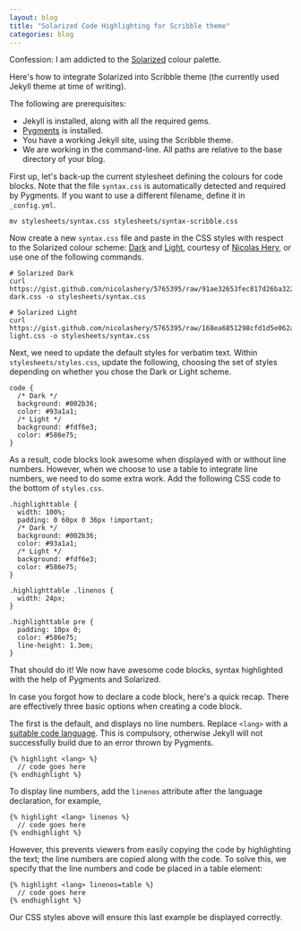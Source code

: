 ```yaml
---
layout: blog
title: "Solarized Code Highlighting for Scribble theme"
categories: blog
---
```


Confession: I am addicted to the [Solarized](http://ethanschoonover.com/solarized) colour palette.

Here's how to integrate Solarized into Scribble theme (the currently used Jekyll theme at time of writing).

The following are prerequisites:

- Jekyll is installed, along with all the required gems.
- [Pygments](http://pygments.org) is installed.
- You have a working Jekyll site, using the Scribble theme.
- We are working in the command-line. All paths are relative to the base directory of your blog.

First up, let's back-up the current stylesheet defining the colours for code blocks. Note that the file `syntax.css` is automatically detected and required by Pygments. If you want to use a different filename, define it in `_config.yml`.

<pre><code class="language-bash">mv stylesheets/syntax.css stylesheets/syntax-scribble.css
</code></pre>

Now create a new `syntax.css` file and paste in the CSS styles with respect to the Solarized colour scheme: [Dark](https://gist.github.com/nicolashery/5765395#file-solarized-dark-css) and [Light](https://gist.github.com/nicolashery/5765395#file-solarized-light-css), courtesy of [Nicolas Hery](https://github.com/nicolashery), or use one of the following commands.

<pre><code class="language-bash"># Solarized Dark
curl https://gist.github.com/nicolashery/5765395/raw/91ae32653fec817d26ba322cbe9d62192b07b851/solarized-dark.css -o stylesheets/syntax.css

# Solarized Light
curl https://gist.github.com/nicolashery/5765395/raw/168ea6851298cfd1d5e062ae742e18657b1c7a72/solarized-light.css -o stylesheets/syntax.css
</code></pre>

Next, we need to update the default styles for verbatim text. Within `stylesheets/styles.css`, update the following, choosing the set of styles depending on whether you chose the Dark or Light scheme.

<pre><code class="language-css">code {
  /* Dark */
  background: #002b36;
  color: #93a1a1;
  /* Light */
  background: #fdf6e3;
  color: #586e75;
}
</code></pre>

As a result, code blocks look awesome when displayed with or without line numbers. However, when we choose to use a table to integrate line numbers, we need to do some extra work. Add the following CSS code to the bottom of `styles.css`.

<pre><code class="language-css">.highlighttable {
  width: 100%;
  padding: 0 60px 0 36px !important;
  /* Dark */
  background: #002b36;
  color: #93a1a1;
  /* Light */
  background: #fdf6e3;
  color: #586e75;
}

.highlighttable .linenos {
  width: 24px;
}

.highlighttable pre {
  padding: 10px 0;
  color: #586e75;
  line-height: 1.3em;
}
</code></pre>

That should do it! We now have awesome code blocks, syntax highlighted with the help of Pygments and Solarized.

In case you forgot how to declare a code block, here's a quick recap. There are effectively three basic options when creating a code block.

The first is the default, and displays no line numbers. Replace `<lang>` with a [suitable code language](http://pygments.org/docs/lexers/). This is compulsory, otherwise Jekyll will not successfully build due to an error thrown by Pygments.

<div class="highlight">
  <pre><code class="ruby"><span class="n">&#123;% highlight &lt;lang&gt; %&#125;</span>
  <span class="sr">//</span> <span class="n">code goes here</span>
<span class="n">&#123;% endhighlight %&#125;</span>
</code></pre>
</div>

To display line numbers, add the `linenos` attribute after the language declaration, for example,

<div class="highlight">
  <pre><code class="ruby"><span class="n">&#123;% highlight &lt;lang&gt; linenos %&#125;</span>
  <span class="sr">//</span> <span class="n">code goes here</span>
<span class="n">&#123;% endhighlight %&#125;</span>
</code></pre>
</div>

However, this prevents viewers from easily copying the code by highlighting the text; the line numbers are copied along with the code. To solve this, we specify that the line numbers and code be placed in a table element:

<div class="highlight">
  <pre><code class="ruby"><span class="n">&#123;% highlight &lt;lang&gt; linenos=table %&#125;</span>
  <span class="sr">//</span> <span class="n">code goes here</span>
<span class="n">&#123;% endhighlight %&#125;</span>
</code></pre>
</div>

Our CSS styles above will ensure this last example be displayed correctly.
